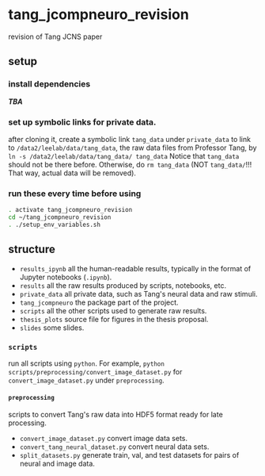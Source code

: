 # tang_jcompneuro_revision
revision of Tang JCNS paper

## setup

### install dependencies

***TBA***

### set up symbolic links for private data.

after cloning it, create a symbolic link `tang_data` under
`private_data` to link to `/data2/leelab/data/tang_data`, the raw data files from Professor Tang,
by `ln -s /data2/leelab/data/tang_data/ tang_data` Notice that `tang_data` should not be there before. Otherwise,
do `rm tang_data` (NOT `tang_data/`!!! That way, actual data will be removed).

### run these every time before using

~~~bash
. activate tang_jcompneuro_revision
cd ~/tang_jcompneuro_revision
. ./setup_env_variables.sh
~~~

## structure

* `results_ipynb` all the human-readable results, typically in the format of Jupyter notebooks (`.ipynb`).
* `results` all the raw results produced by scripts, notebooks, etc.
* `private_data` all private data, such as Tang's neural data and raw stimuli.
* `tang_jcompneuro` the package part of the project.
* `scripts` all the other scripts used to generate raw results.
* `thesis_plots` source file for figures in the thesis proposal. 
* `slides` some slides.

### `scripts`

run all scripts using `python`. For example, `python scripts/preprocessing/convert_image_dataset.py` for
`convert_image_dataset.py` under `preprocessing`.

#### `preprocessing`

scripts to convert Tang's raw data into HDF5 format ready for late processing.

* `convert_image_dataset.py` convert image data sets.
* `convert_tang_neural_dataset.py` convert neural data sets.
* `split_datasets.py` generate train, val, and test datasets for pairs of neural and image data.
